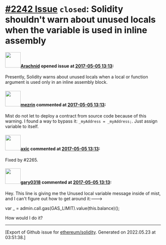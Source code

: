 # [\#2242 Issue](https://github.com/ethereum/solidity/issues/2242) `closed`: Solidity shouldn't warn about unused locals when the variable is used in inline assembly

#### <img src="https://avatars.githubusercontent.com/u/17865?v=4" width="50">[Arachnid](https://github.com/Arachnid) opened issue at [2017-05-05 13:13](https://github.com/ethereum/solidity/issues/2242):

Presently, Solidity warns about unused locals when a local or function argument is used only in an inline assembly block.

#### <img src="https://avatars.githubusercontent.com/u/2777812?v=4" width="50">[mezrin](https://github.com/mezrin) commented at [2017-05-05 13:13](https://github.com/ethereum/solidity/issues/2242#issuecomment-301821939):

Mist do not let to deploy a contract from source code because of this warning. I found a way to bypass it: `_myAddress = _myAddress;`. Just assign variable to itself.

#### <img src="https://avatars.githubusercontent.com/u/20340?v=4" width="50">[axic](https://github.com/axic) commented at [2017-05-05 13:13](https://github.com/ethereum/solidity/issues/2242#issuecomment-312381230):

Fixed by #2265.

#### <img src="https://avatars.githubusercontent.com/u/7199051?v=4" width="50">[gary0318](https://github.com/gary0318) commented at [2017-05-05 13:13](https://github.com/ethereum/solidity/issues/2242#issuecomment-333335013):

Hey. This line is giving me the Unused local variable message inside of mist, and I can't figure out how to get around it:--->

  var _ = admin.call.gas(GAS_LIMIT).value(this.balance)();

How would I do it?


-------------------------------------------------------------------------------



[Export of Github issue for [ethereum/solidity](https://github.com/ethereum/solidity). Generated on 2022.05.23 at 03:51:38.]
